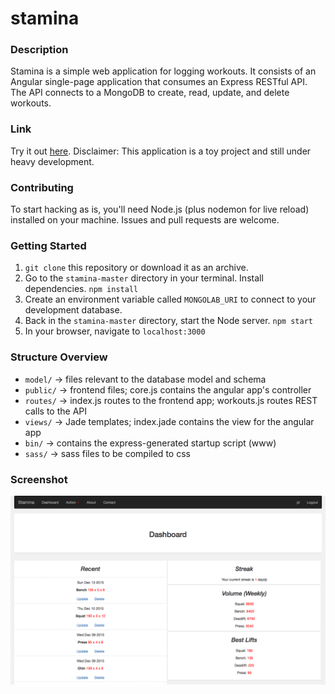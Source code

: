 # stamina

### Description
Stamina is a simple web application for logging workouts. It consists of an Angular single-page application that consumes an Express RESTful API. The API connects to a MongoDB to create, read, update, and delete workouts.

### Link
Try it out [here](http://stamina-logger.herokuapp.com). Disclaimer: This application is a toy project and still under heavy development.

### Contributing
To start hacking as is, you'll need Node.js (plus nodemon for live reload) installed on your machine. Issues and pull requests are welcome.

### Getting Started
1. `git clone` this repository or download it as an archive.
2. Go to the `stamina-master` directory in your terminal. Install dependencies. `npm install`
3. Create an environment variable called `MONGOLAB_URI` to connect to your development database.
4. Back in the `stamina-master` directory, start the Node server. `npm start`
5. In your browser, navigate to `localhost:3000`

### Structure Overview
* `model/` -> files relevant to the database model and schema
* `public/` -> frontend files; core.js contains the angular app's controller
* `routes/` -> index.js routes to the frontend app; workouts.js routes REST calls to the API
* `views/` -> Jade templates; index.jade contains the view for the angular app
* `bin/` -> contains the express-generated startup script (www)
* `sass/` -> sass files to be compiled to css

### Screenshot
![View](screenshot.png?raw=true)
